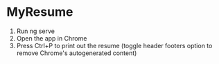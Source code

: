 # MyResume

1. Run ng serve
2. Open the app in Chrome
3. Press Ctrl+P to print out the resume (toggle header footers option to remove Chrome's autogenerated content)
